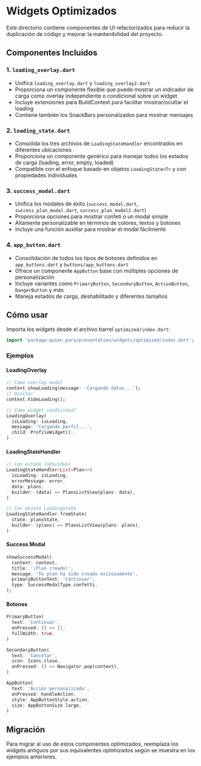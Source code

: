 # Widgets Optimizados

Este directorio contiene componentes de UI refactorizados para reducir la duplicación de código y mejorar la mantenibilidad del proyecto.

## Componentes Incluidos

### 1. `loading_overlay.dart`
- Unifica `loading_overlay.dart` y `loading_overlay2.dart`
- Proporciona un componente flexible que puede mostrar un indicador de carga como overlay independiente o condicional sobre un widget
- Incluye extensiones para BuildContext para facilitar mostrar/ocultar el loading
- Contiene también los SnackBars personalizados para mostrar mensajes

### 2. `loading_state.dart`
- Consolida los tres archivos de `LoadingStateHandler` encontrados en diferentes ubicaciones
- Proporciona un componente genérico para manejar todos los estados de carga (loading, error, empty, loaded)
- Compatible con el enfoque basado en objetos `LoadingState<T>` y con propiedades individuales

### 3. `success_modal.dart`
- Unifica los modales de éxito (`success_modal.dart`, `success_plan_modal.dart`, `success_plan_modal2.dart`)
- Proporciona opciones para mostrar confeti o un modal simple
- Altamente personalizable en términos de colores, textos y botones
- Incluye una función auxiliar para mostrar el modal fácilmente

### 4. `app_button.dart`
- Consolidación de todos los tipos de botones definidos en `app_buttons.dart` y `buttons/app_buttons.dart`
- Ofrece un componente `AppButton` base con múltiples opciones de personalización
- Incluye variantes como `PrimaryButton`, `SecondaryButton`, `ActionButton`, `DangerButton` y más
- Maneja estados de carga, deshabilitado y diferentes tamaños

## Cómo usar

Importa los widgets desde el archivo barrel `optimized/index.dart`:

```dart
import 'package:quien_para/presentation/widgets/optimized/index.dart';
```

### Ejemplos

#### LoadingOverlay
```dart
// Como overlay modal
context.showLoading(message: 'Cargando datos...');
// Ocultar
context.hideLoading();

// Como widget condicional
LoadingOverlay(
  isLoading: isLoading,
  message: 'Cargando perfil...',
  child: ProfileWidget(),
)
```

#### LoadingStateHandler
```dart
// Con estado individual
LoadingStateHandler<List<Plan>>(
  isLoading: isLoading,
  errorMessage: error,
  data: plans,
  builder: (data) => PlansListView(plans: data),
)

// Con objeto LoadingState
LoadingStateHandler.fromState(
  state: plansState,
  builder: (plans) => PlansListView(plans: plans),
)
```

#### Success Modal
```dart
showSuccessModal(
  context: context,
  title: '¡Plan creado!',
  message: 'Tu plan ha sido creado exitosamente',
  primaryButtonText: 'Continuar',
  type: SuccessModalType.confetti,
);
```

#### Botones
```dart
PrimaryButton(
  text: 'Continuar',
  onPressed: () => {},
  fullWidth: true,
)

SecondaryButton(
  text: 'Cancelar',
  icon: Icons.close,
  onPressed: () => Navigator.pop(context),
)

AppButton(
  text: 'Acción personalizada',
  onPressed: handleAction,
  style: AppButtonStyle.action,
  size: AppButtonSize.large,
)
```

## Migración

Para migrar al uso de estos componentes optimizados, reemplaza los widgets antiguos por sus equivalentes optimizados según se muestra en los ejemplos anteriores.
